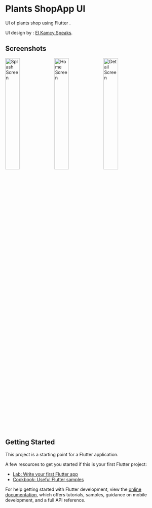 # Plants ShopApp UI

UI of plants shop using Flutter .

UI design by : [El Kamcy Speaks](https://www.figma.com/community/file/1184637221804704993).

## Screenshots

<img alt="Splash Screen" title="Splash Screen" src="https://user-images.githubusercontent.com/118079998/219718198-1267c988-d6f3-4793-bd99-c5701580c131.png" height="30%"  width="30%" >  <img alt="Home Screen" title="Home Screen" src="https://user-images.githubusercontent.com/118079998/219718589-058a3113-a1f1-46f4-b629-2c2b493111b4.png" height="30%"  width="30%" >  <img alt="Detail Screen" title="Detail Screen" src="https://user-images.githubusercontent.com/118079998/219718635-1148c5d0-3668-4e57-8525-1f87128a41ce.png" height="30%"  width="30%" >

## Getting Started

This project is a starting point for a Flutter application.

A few resources to get you started if this is your first Flutter project:

- [Lab: Write your first Flutter app](https://docs.flutter.dev/get-started/codelab)
- [Cookbook: Useful Flutter samples](https://docs.flutter.dev/cookbook)

For help getting started with Flutter development, view the
[online documentation](https://docs.flutter.dev/), which offers tutorials,
samples, guidance on mobile development, and a full API reference.
